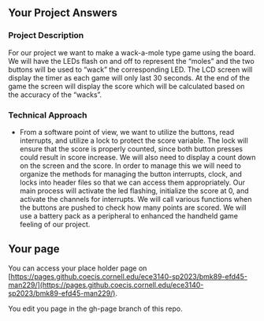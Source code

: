 ## Your Project Answers

### Project Description

For our project we want to make a wack-a-mole type game using the board. We will have the LEDs flash on and off to represent the “moles” and the two buttons will be used to “wack” the corresponding LED. The LCD screen will display the timer as each game will only last 30 seconds. At the end of the game the screen will display the score which will be calculated based on the accuracy of the “wacks”.
### Technical Approach

* From a software point of view, we want to utilize the buttons, read interrupts, and utilize a lock to protect the score variable. The lock will ensure that the score is properly counted, since both button presses could result in score increase. We will also need to display a count down on the screen and the score. In order to manage this we will need to organize the methods for managing the button interrupts, clock, and locks into header files so that we can access them appropriately. Our main process will activate the led flashing, initialize the score at 0, and activate the channels for interrupts. We will call various functions when the buttons are pushed to check how many points are scored. We will use a battery pack as a peripheral to enhanced the handheld game feeling of our project. 
## Your page
You can access your place holder page on [https://pages.github.coecis.cornell.edu/ece3140-sp2023/bmk89-efd45-man229/](https://pages.github.coecis.cornell.edu/ece3140-sp2023/bmk89-efd45-man229/).

You edit you page in the gh-page branch of this repo.